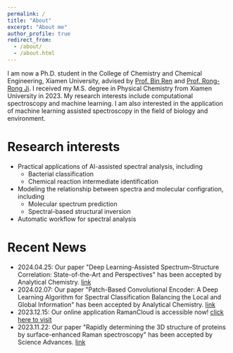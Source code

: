 ```yaml
---
permalink: /
title: "About"
excerpt: "About me"
author_profile: true
redirect_from: 
  - /about/
  - /about.html
---
```


I am now a Ph.D. student in the College of Chemistry and Chemical Engineering, Xiamen University, advised by [Prof. Bin Ren](https://bren.xmu.edu.cn) and [Prof. Rong-Rong Ji](https://mac.xmu.edu.cn/rrji_en/). 
I received my M.S. degree in Physical Chemistry from Xiamen University in 2023. 
My research interests include computational spectroscopy and machine learning. 
I am also interested in the application of machine learning assisted spectroscopy in the field of biology and environment.

Research interests
======
* Practical applications of AI-assisted spectral analysis, including
  * Bacterial classification
  * Chemical reaction intermediate identification
* Modeling the relationship between spectra and molecular configration, including
  * Molecular spectrum prediction
  * Spectral-based structural inversion
* Automatic workflow for spectral analysis


Recent News
======
* 2024.04.25: Our paper "Deep Learning-Assisted Spectrum–Structure Correlation: State-of-the-Art and Perspectives" has been accepted by Analytical Chemistry. [link](https://pubs.acs.org/doi/10.1021/acs.analchem.4c01639)
* 2024.02.07: Our paper "Patch-Based Convolutional Encoder: A Deep Learning Algorithm for Spectral Classification Balancing the Local and Global Information" has been accepted by Analytical Chemistry. [link](https://pubs.acs.org/doi/10.1021/acs.analchem.3c03889)
* 2023.12.15: Our online application RamanCloud is accessible now! [click here to visit](https://ramancloud.xmu.edu.cn)
* 2023.11.22: Our paper "Rapidly determining the 3D structure of proteins by surface-enhanced Raman spectroscopy" has been accepted by Science Advances. [link](https://doi.org/10.1126/sciadv.adh8362)
